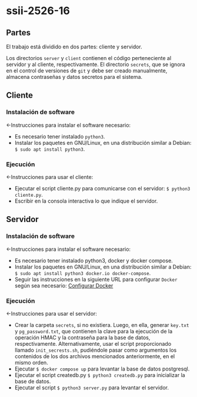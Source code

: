 # ssii-2526-16

## Partes

El trabajo está dividido en dos partes: cliente y servidor.

Los directorios `server` y `client` contienen el código perteneciente al servidor y al cliente, respectivamente.
El directorio `secrets`, que se ignora en el control de versiones de `git` y debe ser creado manualmente, almacena contraseñas y datos secretos para el sistema.

## Cliente

### Instalación de software
<-Instrucciones para instalar el software necesario:
- Es necesario tener instalado `python3`.
- Instalar los paquetes en GNU/Linux, en una distribución similar a Debian: `$ sudo apt install python3`.

### Ejecución

<-Instrucciones para usar el cliente:
- Ejecutar el script cliente.py para comunicarse con el servidor: `$ python3 cliente.py`.
- Escribir en la consola interactiva lo que indique el servidor.

## Servidor

### Instalación de software

<-Instrucciones para instalar el software necesario:
- Es necesario tener instalado python3, docker y docker compose.
- Instalar los paquetes en GNU/Linux, en una distribución similar a Debian: `$ sudo apt install python3 docker.io docker-compose`.
- Seguir las instrucciones en la siguiente URL para configurar `Docker` según sea necesario: [Configurar Docker](https://docs.docker.com/engine/install/linux-postinstall/)

### Ejecución

<-Instrucciones para usar el servidor:
- Crear la carpeta `secrets`, si no existiera. Luego, en ella, generar `key.txt` y `pg_password.txt`, que contienen la clave para la ejecución de la operación HMAC y la contraseña para la base de datos, respectivamente.
Alternativamente, usar el script proporcionado llamado `init_secrests.sh`, pudiéndole pasar como argumentos los contenidos de los dos archivos mencionados anteriormente, en el mismo orden.
- Ejecutar `$ docker compose up` para levantar la base de datos postgresql.
- Ejecutar el script createdb.py `$ python3 createdb.py` para inicializar la base de datos.
- Ejecutar el script `$ python3 server.py` para levantar el servidor.

